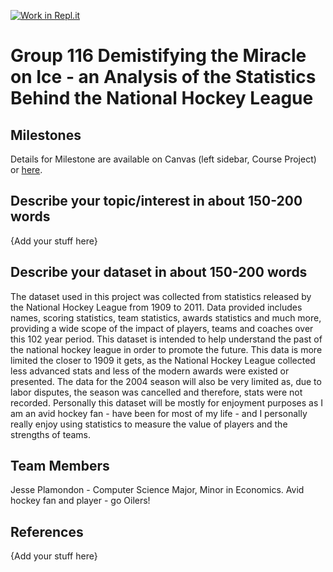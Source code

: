 [![Work in Repl.it](https://classroom.github.com/assets/work-in-replit-14baed9a392b3a25080506f3b7b6d57f295ec2978f6f33ec97e36a161684cbe9.svg)](https://classroom.github.com/online_ide?assignment_repo_id=313253&assignment_repo_type=GroupAssignmentRepo)
# Group 116 Demistifying the Miracle on Ice - an Analysis of the Statistics Behind the National Hockey League

## Milestones

Details for Milestone are available on Canvas (left sidebar, Course Project) or [here](https://firas.moosvi.com/courses/data301/project/milestone01.html).

## Describe your topic/interest in about 150-200 words

{Add your stuff here}

## Describe your dataset in about 150-200 words

The dataset used in this project was collected from statistics released by the National Hockey League from 1909 to 2011. Data provided includes names, scoring statistics, team statistics, awards statistics and much more, providing a wide scope of the impact of players, teams and coaches over this 102 year period. This dataset is intended to help understand the past of the national hockey league in order to promote the future. This data is more limited the closer to 1909 it gets, as the National Hockey League collected less advanced stats and less of the modern awards were existed or presented. The data for the 2004 season will also be very limited as, due to labor disputes, the season was cancelled and therefore, stats were not recorded. Personally this dataset will be mostly for enjoyment purposes as I am an avid hockey fan - have been for most of my life - and I personally really enjoy using statistics to measure the value of players and the strengths of teams.

## Team Members

Jesse Plamondon - Computer Science Major, Minor in Economics. Avid hockey fan and player - go Oilers!

## References

{Add your stuff here}
